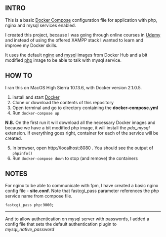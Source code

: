 **INTRO**
--
This is a basic [Docker Compose](https://docs.docker.com/compose/) configuration file for application with php, nginx and mysql services enabled.

I created this project, because I was going through online courses in [Udemy](https://www.udemy.com/) and instead of using the offered XAMPP stack I wanted to learn and improve my Docker skills.

It uses the default [nginx](https://hub.docker.com/_/nginx/) and [mysql](https://hub.docker.com/_/mysql/) images from Docker Hub and a bit modified [php](https://hub.docker.com/_/php/) image to be able to talk with mysql service.

**HOW TO**
--
I ran this on MacOS High Sierra 10.13.6, with Docker version 2.1.0.5.

1. install and start [Docker](https://www.docker.com/products/docker-desktop)
2. Clone or download the contents of this repository
3. Open terminal and go to directory containing the **docker-compose.yml**
4. Run `docker-compose up`

**N.B.** On the first run it will download all the necessary Docker images and because we have a bit modified php image, it will install the _pdo_mysql_ extension. If everything goes right, container for each of the service will be created.

5. In browser, open http://localhost:8080 . You should see the output of `phpinfo()`
6. Run `docker-compose down` to stop (and remove) the containers

**NOTES**
--
For nginx to be able to communicate with fpm, I have created a basic nginx config file - **site.conf**. Note that fastcgi_pass parameter references the php service name from compose file.

```
fastcgi_pass php:9000;
```
___
And to allow authentication on mysql server with passwords, I added a config file that sets the default authentication plugin to _mysql_native_password_ 



